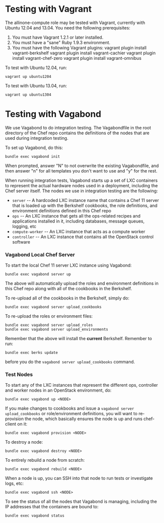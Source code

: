 # Testing with Vagrant #

The allinone-compute role may be tested with Vagrant, currently with Ubuntu 12.04 and 13.04. You need the following prerequisites:

1. You must have Vagrant 1.2.1 or later installed.
2. You must have a "sane" Ruby 1.9.3 environment.
3. You must have the following Vagrant plugins:
    vagrant plugin install vagrant-berkshelf
    vagrant plugin install vagrant-cachier
    vagrant plugin install vagrant-chef-zero
    vagrant plugin install vagrant-omnibus

To test with Ubuntu 12.04, run:

    vagrant up ubuntu1204

To test with Ubuntu 13.04, run:

    vagrant up ubuntu1304

# Testing with Vagabond #

We use Vagabond to do integration testing. The Vagabondfile in the root
directory of the Chef repo contains the definitions of the nodes that
are used during integration testing.

To set up Vagabond, do this:

    bundle exec vagabond init

When prompted, answer "N" to not overwrite the existing Vagabondfile, and then
answer "n" for all templates you don't want to use and "y" for the rest.

When running integration tests, Vagabond starts up a set of LXC containers
to represent the actual hardware nodes used in a deployment, including the
Chef server itself. The nodes we use in integration testing are the
following:

* `server` -- A hardcoded LXC instance name that contains a Chef 11 server
              that is loaded up with the Berkshelf cookbooks, the role definitions,
              and environment definitions defined in this Chef repo
* `ops` -- An LXC instance that gets all the ops-related recipes and applications
           installed in it, including databases, message queues, logging, etc
* `compute-worker` -- An LXC instance that acts as a compute worker
* `controller` -- An LXC instance that contains all the OpenStack control software

### Vagabond Local Chef Server

To start the local Chef 11 server LXC instance using Vagabond:

    bundle exec vagabond server up

The above will automatically upload the roles and environment
definitions in this Chef repo along with all of the cookbooks
in the Berkshelf.

To re-upload all of the cookbooks in the Berkshelf, simply do:

    bundle exec vagabond server upload_cookbooks

To re-upload the roles or environment files:

    bundle exec vagabond server upload_roles
    bundle exec vagabond server upload_environments

Remember that the above will install the **current** Berkshelf. Remember to
run:

    bundle exec berks update

before you do the `vagabond server upload_cookbooks` command.

### Test Nodes

To start any of the LXC instances that represent the different ops, controller
and worker nodes in an OpenStack environment, do:

    bundle exec vagabond up <NODE>

If you make changes to cookbooks and issue a `vagabond server upload_cookbooks` or
role/environment definitions, you will want to re-provision the node, which basically
ensures the node is up and runs chef-client on it:

    bundle exec vagabond provision <NODE>

To destroy a node:

    bundle exec vagabond destroy <NODE>

To entirely rebuild a node from scratch:

    bundle exec vagabond rebuild <NODE>

When a node is up, you can SSH into that node to run tests or investigate logs, etc:

    bundle exec vagabond ssh <NODE>

To see the status of all the nodes that Vagabond is managing, including the IP addresses
that the containers are bound to:

    bundle exec vagabond status

